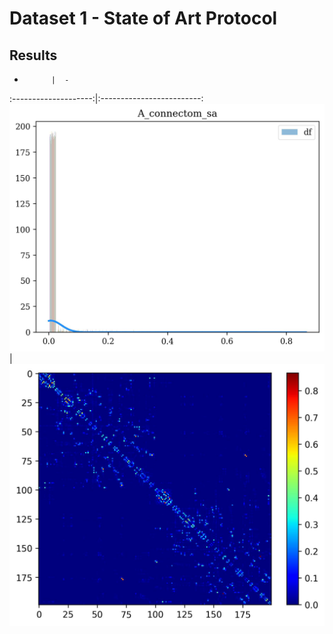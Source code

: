 # Dataset 1 - State of Art Protocol

## Results

-           |  -
:--------------------:|:-------------------------:
![](img/A_connectom_sa_heatmap.jpg)   |  ![](img/A_connectom_sa_matrix.jpg)
